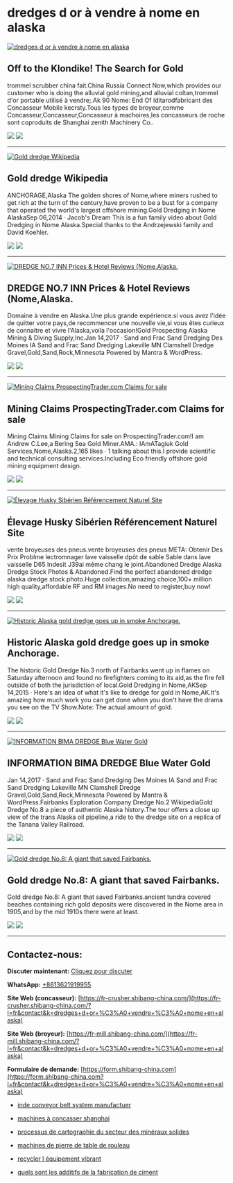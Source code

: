 # dredges d or à vendre à nome en alaska

<a href="https://swt.shibang-china.com/?l=fr&img&k=dredges+d+or+%C3%A0+vendre+%C3%A0+nome+en+alaska" target="_blank">![dredges d or à vendre à nome en alaska](http://static.shibang-china.com/all-800x300/1093.jpg)</a>

## Off to the Klondike! The Search for Gold
trommel scrubber china fait.China Russia Connect Now,which provides our customer who is doing the alluvial gold mining,and alluvial coltan,trommel d'or portable utilisé à vendre;.Ak 90 Nome: End Of Iditarodfabricant des Concasseur Mobile kecrsty.Tous les types de broyeur,comme Concasseur,Concasseur,Concasseur à machoires,les concasseurs de roche sont coproduits de Shanghai zenith Machinery Co..


<a href="https://whatsapp.shibangsoft.com/WhatsApp.php" target="_blank" title="WhatsApp">![](http://static.shibang-china.com/icon/whatsapp.png)</a> <a href="https://swt.shibang-china.com/?l=fr&icon&k=dredges+d+or+%C3%A0+vendre+%C3%A0+nome+en+alaska" target="_blank">![](http://static.shibang-china.com/icon/chat-fr.png)</a>

---

<a href="https://swt.shibang-china.com/?l=fr&img&k=dredges+d+or+%C3%A0+vendre+%C3%A0+nome+en+alaska" target="_blank">![Gold dredge Wikipedia](http://static.shibang-china.com/all-800x300/1074.jpg)</a>

## Gold dredge Wikipedia
ANCHORAGE,Alaska The golden shores of Nome,where miners rushed to get rich at the turn of the century,have proven to be a bust for a company that operated the world's largest offshore mining.Gold Dredging in Nome AlaskaSep 06,2014 · Jacob's Dream This is a fun family video about Gold Dredging in Nome Alaska.Special thanks to the Andrzejewski family and David Koehler.


<a href="https://whatsapp.shibangsoft.com/WhatsApp.php" target="_blank" title="WhatsApp">![](http://static.shibang-china.com/icon/whatsapp.png)</a> <a href="https://swt.shibang-china.com/?l=fr&icon&k=dredges+d+or+%C3%A0+vendre+%C3%A0+nome+en+alaska" target="_blank">![](http://static.shibang-china.com/icon/chat-fr.png)</a>

---

<a href="https://swt.shibang-china.com/?l=fr&img&k=dredges+d+or+%C3%A0+vendre+%C3%A0+nome+en+alaska" target="_blank">![DREDGE NO.7 INN Prices & Hotel Reviews (Nome,Alaska.](http://static.shibang-china.com/all-800x300/350.jpg)</a>

## DREDGE NO.7 INN Prices & Hotel Reviews (Nome,Alaska.
Domaine à vendre en Alaska.Une plus grande expérience.si vous avez l'idée de quitter votre pays,de recommencer une nouvelle vie,si vous êtes curieux de connaitre et vivre l'Alaska,voila l'occasion!Gold Prospecting Alaska Mining & Diving Supply,Inc.Jan 14,2017 · Sand and Frac Sand Dredging Des Moines IA Sand and Frac Sand Dredging Lakeville MN Clamshell Dredge Gravel,Gold,Sand,Rock,Minnesota Powered by Mantra & WordPress.


<a href="https://whatsapp.shibangsoft.com/WhatsApp.php" target="_blank" title="WhatsApp">![](http://static.shibang-china.com/icon/whatsapp.png)</a> <a href="https://swt.shibang-china.com/?l=fr&icon&k=dredges+d+or+%C3%A0+vendre+%C3%A0+nome+en+alaska" target="_blank">![](http://static.shibang-china.com/icon/chat-fr.png)</a>

---

<a href="https://swt.shibang-china.com/?l=fr&img&k=dredges+d+or+%C3%A0+vendre+%C3%A0+nome+en+alaska" target="_blank">![Mining Claims ProspectingTrader.com Claims for sale](http://static.shibang-china.com/all-800x300/1464.jpg)</a>

## Mining Claims ProspectingTrader.com Claims for sale
Mining Claims Mining Claims for sale on ProspectingTrader.com!I am Andrew C.Lee,a Bering Sea Gold Miner.AMA.: IAmATagiuk Gold Services,Nome,Alaska.2,165 likes · 1 talking about this.I provide scientific and technical consulting services.Including Eco friendly offshore gold mining equipment design.


<a href="https://whatsapp.shibangsoft.com/WhatsApp.php" target="_blank" title="WhatsApp">![](http://static.shibang-china.com/icon/whatsapp.png)</a> <a href="https://swt.shibang-china.com/?l=fr&icon&k=dredges+d+or+%C3%A0+vendre+%C3%A0+nome+en+alaska" target="_blank">![](http://static.shibang-china.com/icon/chat-fr.png)</a>

---

<a href="https://swt.shibang-china.com/?l=fr&img&k=dredges+d+or+%C3%A0+vendre+%C3%A0+nome+en+alaska" target="_blank">![Élevage Husky Sibérien Référencement Naturel Site](http://static.shibang-china.com/all-800x300/649.jpg)</a>

## Élevage Husky Sibérien Référencement Naturel Site
vente broyeuses des pneus.vente broyeuses des pneus META: Obtenir Des Prix Problme lectromnager lave vaisselle dpôt de sable Sable dans lave vaisselle D65 Indesit J39ai même chang le joint.Abandoned Dredge Alaska Dredge Stock Photos & Abandoned.Find the perfect abandoned dredge alaska dredge stock photo.Huge collection,amazing choice,100+ million high quality,affordable RF and RM images.No need to register,buy now!


<a href="https://whatsapp.shibangsoft.com/WhatsApp.php" target="_blank" title="WhatsApp">![](http://static.shibang-china.com/icon/whatsapp.png)</a> <a href="https://swt.shibang-china.com/?l=fr&icon&k=dredges+d+or+%C3%A0+vendre+%C3%A0+nome+en+alaska" target="_blank">![](http://static.shibang-china.com/icon/chat-fr.png)</a>

---

<a href="https://swt.shibang-china.com/?l=fr&img&k=dredges+d+or+%C3%A0+vendre+%C3%A0+nome+en+alaska" target="_blank">![Historic Alaska gold dredge goes up in smoke Anchorage.](http://static.shibang-china.com/all-800x300/1095.jpg)</a>

## Historic Alaska gold dredge goes up in smoke Anchorage.
The historic Gold Dredge No.3 north of Fairbanks went up in flames on Saturday afternoon and found no firefighters coming to its aid,as the fire fell outside of both the jurisdiction of local.Gold Dredging in Nome,AKSep 14,2015 · Here's an idea of what it's like to dredge for gold in Nome,AK.It's amazing how much work you can get done when you don't have the drama you see on the TV Show.Note: The actual amount of gold.


<a href="https://whatsapp.shibangsoft.com/WhatsApp.php" target="_blank" title="WhatsApp">![](http://static.shibang-china.com/icon/whatsapp.png)</a> <a href="https://swt.shibang-china.com/?l=fr&icon&k=dredges+d+or+%C3%A0+vendre+%C3%A0+nome+en+alaska" target="_blank">![](http://static.shibang-china.com/icon/chat-fr.png)</a>

---

<a href="https://swt.shibang-china.com/?l=fr&img&k=dredges+d+or+%C3%A0+vendre+%C3%A0+nome+en+alaska" target="_blank">![INFORMATION BIMA DREDGE Blue Water Gold](http://static.shibang-china.com/all-800x300/389.jpg)</a>

## INFORMATION BIMA DREDGE Blue Water Gold
Jan 14,2017 · Sand and Frac Sand Dredging Des Moines IA Sand and Frac Sand Dredging Lakeville MN Clamshell Dredge Gravel,Gold,Sand,Rock,Minnesota Powered by Mantra & WordPress.Fairbanks Exploration Company Dredge No.2 WikipediaGold Dredge No.8 a piece of authentic Alaska history.The tour offers a close up view of the trans Alaska oil pipeline,a ride to the dredge site on a replica of the Tanana Valley Railroad.


<a href="https://whatsapp.shibangsoft.com/WhatsApp.php" target="_blank" title="WhatsApp">![](http://static.shibang-china.com/icon/whatsapp.png)</a> <a href="https://swt.shibang-china.com/?l=fr&icon&k=dredges+d+or+%C3%A0+vendre+%C3%A0+nome+en+alaska" target="_blank">![](http://static.shibang-china.com/icon/chat-fr.png)</a>

---

<a href="https://swt.shibang-china.com/?l=fr&img&k=dredges+d+or+%C3%A0+vendre+%C3%A0+nome+en+alaska" target="_blank">![Gold dredge No.8: A giant that saved Fairbanks.](http://static.shibang-china.com/all-800x300/1451.jpg)</a>

## Gold dredge No.8: A giant that saved Fairbanks.
Gold dredge No.8: A giant that saved Fairbanks.ancient tundra covered beaches containing rich gold deposits were discovered in the Nome area in 1905,and by the mid 1910s there were at least.

<a href="https://whatsapp.shibangsoft.com/WhatsApp.php" target="_blank" title="WhatsApp">![](http://static.shibang-china.com/icon/whatsapp.png)</a> <a href="https://swt.shibang-china.com/?l=fr&icon&k=dredges+d+or+%C3%A0+vendre+%C3%A0+nome+en+alaska" target="_blank">![](http://static.shibang-china.com/icon/chat-fr.png)</a>

---
## Contactez-nous:

**Discuter maintenant:** [Cliquez pour discuter](https://swt.shibang-china.com?l=fr&contact&k=dredges+d+or+%C3%A0+vendre+%C3%A0+nome+en+alaska)

**WhatsApp:**  [+8613621919955](https://whatsapp.shibangsoft.com/WhatsApp.php)

**Site Web (concasseur):** [https://fr-crusher.shibang-china.com/](https://fr-crusher.shibang-china.com/?l=fr&contact&k=dredges+d+or+%C3%A0+vendre+%C3%A0+nome+en+alaska)

**Site Web (broyeur):** [https://fr-mill.shibang-china.com/](https://fr-mill.shibang-china.com/?l=fr&contact&k=dredges+d+or+%C3%A0+vendre+%C3%A0+nome+en+alaska)

**Formulaire de demande:** [https://form.shibang-china.com](https://form.shibang-china.com?l=fr&contact&k=dredges+d+or+%C3%A0+vendre+%C3%A0+nome+en+alaska)

* [inde conveyor belt system manufactuer](../1/inde%20conveyor%20belt%20system%20manufactuer.md)

* [machines à concasser shanghai](../10/machines%20%C3%A0%20concasser%20shanghai.md)

* [processus de cartographie du secteur des minéraux solides](../9/processus%20de%20cartographie%20du%20secteur%20des%20min%C3%A9raux%20solides.md)

* [machines de pierre de table de rouleau](../10/machines%20de%20pierre%20de%20table%20de%20rouleau.md)

* [recycler l équipement vibrant](../3/recycler%20l%20%C3%A9quipement%20vibrant.md)

* [quels sont les additifs de la fabrication de ciment](../4/quels%20sont%20les%20additifs%20de%20la%20fabrication%20de%20ciment.md)
